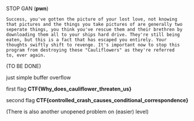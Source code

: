 STOP GAN (**pwn**)

    Success, you've gotten the picture of your lost love, not knowing 
    that pictures and the things you take pictures of are generally two 
    seperate things, you think you've rescue them and their brethren by 
    downloading them all to your ships hard drive. They're still being 
    eaten, but this is a fact that has escaped you entirely. Your 
    thoughts swiftly shift to revenge. It's important now to stop this 
    program from destroying these "Cauliflowers" as they're referred 
    to, ever again.
    

(TO BE DONE)

just simple buffer overflow

first flag
**CTF{Why_does_cauliflower_threaten_us}**

second flag
**CTF{controlled_crash_causes_conditional_correspondence}**


(There is also another unopened problem on (easier) level)
